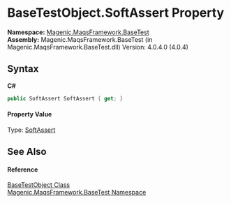 # BaseTestObject.SoftAssert Property 
 

**Namespace:**&nbsp;<a href="MAQS_4/BaseTest_AUTOGENERATED/Magenic-MaqsFramework-BaseTest_Namespace">Magenic.MaqsFramework.BaseTest</a><br />**Assembly:**&nbsp;Magenic.MaqsFramework.BaseTest (in Magenic.MaqsFramework.BaseTest.dll) Version: 4.0.4.0 (4.0.4)

## Syntax

**C#**<br />
``` C#
public SoftAssert SoftAssert { get; }
```


#### Property Value
Type: <a href="MAQS_4/BaseTest_AUTOGENERATED/SoftAssert_Class">SoftAssert</a>

## See Also


#### Reference
<a href="MAQS_4/BaseTest_AUTOGENERATED/BaseTestObject_Class">BaseTestObject Class</a><br /><a href="MAQS_4/BaseTest_AUTOGENERATED/Magenic-MaqsFramework-BaseTest_Namespace">Magenic.MaqsFramework.BaseTest Namespace</a><br />